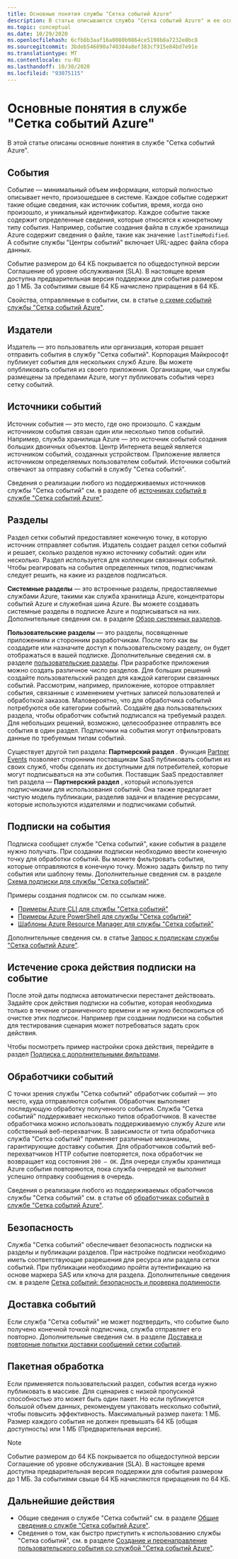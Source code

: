 ```yaml
---
title: Основные понятия службы "Сетка событий Azure"
description: В статье описываются служба "Сетка событий Azure" и ее основные понятия. Также приводятся определения нескольких ключевых компонентов этой службы.
ms.topic: conceptual
ms.date: 10/29/2020
ms.openlocfilehash: 6cfb8b3aaf16a0080b9864ce5198b8a7232e8bc8
ms.sourcegitcommit: 3bdeb546890a740384a8ef383cf915e84bd7e91e
ms.translationtype: MT
ms.contentlocale: ru-RU
ms.lasthandoff: 10/30/2020
ms.locfileid: "93075115"
---
```

# <a name="concepts-in-azure-event-grid"></a>Основные понятия в службе "Сетка событий Azure"

В этой статье описаны основные понятия в службе "Сетка событий Azure".

## <a name="events"></a>События

Событие — минимальный объем информации, который полностью описывает нечто, произошедшее в системе. Каждое событие содержит такие общие сведения, как источник события, время, когда оно произошло, и уникальный идентификатор. Каждое событие также содержит определенные сведения, которые относятся к конкретному типу события. Например, событие создания файла в службе хранилища Azure содержит сведения о файле, такие как значение `lastTimeModified`. А событие службы "Центры событий" включает URL-адрес файла сбора данных. 

Событие размером до 64 КБ покрывается по общедоступной версии Соглашение об уровне обслуживания (SLA). В настоящее время доступна предварительная версия поддержки для события размером до 1 МБ. За событиями свыше 64 КБ начислено приращения в 64 КБ. 


Свойства, отправляемые в событии, см. в статье [о схеме событий службы "Сетка событий Azure"](event-schema.md).

## <a name="publishers"></a>Издатели

Издатель — это пользователь или организация, которая решает отправить события в службу "Сетка событий". Корпорация Майкрософт публикует события для нескольких служб Azure. Вы можете опубликовать события из своего приложения. Организации, чьи службы размещены за пределами Azure, могут публиковать события через сетку событий.

## <a name="event-sources"></a>Источники событий

Источник события — это место, где оно произошло. С каждым источником события связан один или несколько типов событий. Например, служба хранилища Azure — это источник событий создания больших двоичных объектов. Центр Интернета вещей является источником событий, созданных устройством. Приложение является источником определяемых пользователем событий. Источники событий отвечают за отправку событий в службу "Сетка событий".

Сведения о реализации любого из поддерживаемых источников службы "Сетка событий" см. в разделе об [источниках событий в службе "Сетка событий Azure"](overview.md#event-sources).

## <a name="topics"></a>Разделы

Раздел сетки событий предоставляет конечную точку, в которую источник отправляет события. Издатель создает раздел сетки событий и решает, сколько разделов нужно источнику событий: один или несколько. Раздел используется для коллекции связанных событий. Чтобы реагировать на события определенных типов, подписчикам следует решить, на какие из разделов подписаться.

**Системные разделы** — это встроенные разделы, предоставляемые службами Azure, такими как служба хранилища Azure, концентраторы событий Azure и служебная шина Azure. Вы можете создавать системные разделы в подписке Azure и подписываться на них. Дополнительные сведения см. в разделе [Обзор системных разделов](system-topics.md). 

**Пользовательские разделы** — это разделы, посвященные приложениям и сторонним разработчикам. После того как вы создадите или назначите доступ к пользовательскому разделу, он будет отображаться в вашей подписке. Дополнительные сведения см. в разделе [пользовательские разделы](custom-topics.md). При разработке приложения можно создать различное число разделов. Для больших решений создайте пользовательский раздел для каждой категории связанных событий. Рассмотрим, например, приложение, которое отправляет события, связанные с изменением учетных записей пользователей и обработкой заказов. Маловероятно, что для обработчика событий потребуются обе категории событий. Создайте два пользовательских раздела, чтобы обработчик событий подписался на требуемый раздел. Для небольших решений, возможно, целесообразнее отправлять все события в один раздел. Подписчики на события могут отфильтровать данные по требуемым типам событий.

Существует другой тип раздела: **Партнерский раздел** . Функция [Partner Events](partner-events-overview.md) позволяет сторонним поставщикам SaaS публиковать события из своих служб, чтобы сделать их доступными для потребителей, которые могут подписываться на эти события. Поставщик SaaS предоставляет тип раздела — **Партнерский раздел** , который используется подписчиками для использования событий. Она также предлагает чистую модель публикации, разделив задачи и владение ресурсами, которые используются издателями и подписчиками событий.

## <a name="event-subscriptions"></a>Подписки на события

Подписка сообщает службе "Сетка событий", какие события в разделе нужно получать. При создании подписки необходимо ввести конечную точку для обработки событий. Вы можете фильтровать события, которые отправляются в конечную точку. Можно задать фильтр по типу события или шаблону темы. Дополнительные сведения см. в разделе [Схема подписки для службы "Сетка событий"](subscription-creation-schema.md).

Примеры создания подписок см. по ссылкам ниже.

* [Примеры Azure CLI для службы "Сетка событий"](cli-samples.md)
* [Примеры Azure PowerShell для службы "Сетка событий"](powershell-samples.md)
* [Шаблоны Azure Resource Manager для службы "Сетка событий"](template-samples.md)

Дополнительные сведения см. в статье [Запрос к подпискам службы "Сетка событий Azure"](query-event-subscriptions.md).

## <a name="event-subscription-expiration"></a>Истечение срока действия подписки на событие
После этой даты подписка автоматически перестанет действовать. Задайте срок действия подписки на событие, которая необходима только в течение ограниченного времени и не нужно беспокоиться об очистке этих подписок. Например при создании подписки на события для тестирования сценария может потребоваться задать срок действия. 

Чтобы посмотреть пример настройки срока действия, перейдите в раздел [Подписка с дополнительными фильтрами](how-to-filter-events.md#subscribe-with-advanced-filters).

## <a name="event-handlers"></a>Обработчики событий

С точки зрения службы "Сетка событий" обработчик событий — это место, куда отправляются события. Обработчик выполняет последующую обработку полученного события. Служба "Сетка событий" поддерживает несколько типов обработчиков. В качестве обработчика можно использовать поддерживаемую службу Azure или собственный веб-перехватчик. В зависимости от типа обработчика служба "Сетка событий" применяет различные механизмы, гарантирующие доставку события. Для обработчиков событий веб-перехватчиков HTTP событие повторяется, пока обработчик не возвращает код состояния `200 – OK`. Для очереди службы хранилища Azure события повторяются, пока служба очередей не выполнит успешно отправку сообщения в очередь.

Сведения о реализации любого из поддерживаемых обработчиков службы "Сетка событий" см. в статье об [обработчиках событий в службе "Сетка событий Azure"](event-handlers.md).

## <a name="security"></a>Безопасность

Служба "Сетка событий" обеспечивает безопасность подписки на разделы и публикации разделов. При настройке подписки необходимо иметь соответствующие разрешения для ресурса или раздела сетки событий. При публикации необходимо пройти аутентификацию на основе маркера SAS или ключа для раздела. Дополнительные сведения см. в разделе [Сетка событий: безопасность и проверка подлинности](security-authentication.md).

## <a name="event-delivery"></a>Доставка событий

Если служба "Сетка событий" не может подтвердить, что событие было получено конечной точкой подписчика, служба отправляет его повторно. Дополнительные сведения см. в разделе [Доставка и повторные попытки доставки сообщений сетки событий](delivery-and-retry.md).

## <a name="batching"></a>Пакетная обработка

Если применяется пользовательский раздел, события всегда нужно публиковать в массиве. Для сценариев с низкой пропускной способностью это может быть один пакет. Но если публикуется большой объем данных, рекомендуем упаковать несколько событий, чтобы повысить эффективность. Максимальный размер пакета: 1 МБ. Размер каждого события не должен превышать 64 КБ (общая доступность) или 1 МБ (Предварительная версия).

> [!NOTE]
> Событие размером до 64 КБ покрывается по общедоступной версии Соглашение об уровне обслуживания (SLA). В настоящее время доступна предварительная версия поддержки для события размером до 1 МБ. За событиями свыше 64 КБ начисляются приращения по 64 КБ. 

## <a name="next-steps"></a>Дальнейшие действия

* Общие сведения о службе "Сетка событий" см. в разделе [Общие сведения о службе "Сетка событий Azure"](overview.md).
* Сведения о том, как быстро приступить к использованию службы "Сетка событий", см. в разделе [Создание и перенаправление пользовательского события со службой "Сетка событий Azure"](custom-event-quickstart.md).
